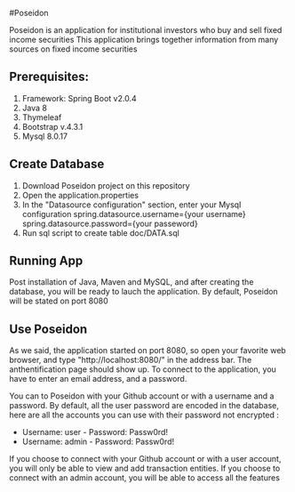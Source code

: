 #Poseidon

Poseidon is an application for institutional investors who buy and sell fixed income securities
This application brings together information from many sources on fixed income securities

## Prerequisites:

1. Framework: Spring Boot v2.0.4
2. Java 8
3. Thymeleaf
4. Bootstrap v.4.3.1
5. Mysql 8.0.17


## Create Database
1. Download Poseidon project on this repository
2. Open the application.properties
3. In the "Datasource configuration" section, enter your Mysql configuration 
        spring.datasource.username={your username}
        spring.datasource.password={your passeword}
4. Run sql script to create table doc/DATA.sql

## Running App

Post installation of Java, Maven and MySQL, and after creating the database, you will be ready to lauch the application. By default, Poseidon will be stated on port 8080

## Use Poseidon
As we said, the application started on port 8080, so open your favorite web browser, and type "http://localhost:8080/" in the address bar. The anthentification page should show up. To connect to the application, you have to enter an email address, and a password.

You can to Poseidon with your Github account or with a username and a password. By default, all the user password are encoded in the database, here are all the accounts you can use with their password not encrypted :

- Username: user - Password: Passw0rd!
- Username: admin - Password: Passw0rd!

If you choose to connect with your Github account or with a user account, you will only be able to view and add transaction entities.
If you choose to connect with an admin account, you will be able to access all the features
